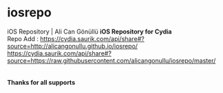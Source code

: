 # iosrepo
iOS Repository | Ali Can Gönüllü
<b>iOS Repository for Cydia</b><br>
Repo Add : https://cydia.saurik.com/api/share#?source=http://alicangonullu.github.io/iosrepo/
<br>
https://cydia.saurik.com/api/share#?source=https://raw.githubusercontent.com/alicangonullu/iosrepo/master/
<br><br><br>
<b>Thanks for all supports</b>
